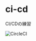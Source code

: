 # ci-cd

CI/CDの練習

![CircleCI](https://img.shields.io/circleci/build/github/anoriqq/ci-cd?style=for-the-badge)
